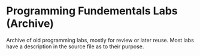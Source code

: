 # Programming Fundementals Labs (Archive)
Archive of old programming labs, mostly for review or later reuse.
Most labs have a description in the source file as to their purpose.
